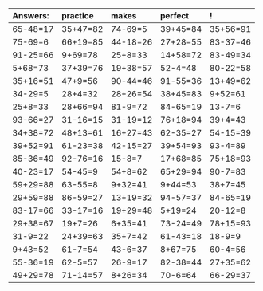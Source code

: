 | Answers: | practice | makes | perfect | ! |
| :--- | :--- | :--- | :--- | :--- |
| 65-48=17 | 35+47=82 | 74-69=5 | 39+45=84 | 35+56=91 | 
| 75-69=6 | 66+19=85 | 44-18=26 | 27+28=55 | 83-37=46 | 
| 91-25=66 | 9+69=78 | 25+8=33 | 14+58=72 | 83-49=34 | 
| 5+68=73 | 37+39=76 | 19+38=57 | 52-4=48 | 80-22=58 | 
| 35+16=51 | 47+9=56 | 90-44=46 | 91-55=36 | 13+49=62 | 
| 34-29=5 | 28+4=32 | 28+26=54 | 38+45=83 | 9+52=61 | 
| 25+8=33 | 28+66=94 | 81-9=72 | 84-65=19 | 13-7=6 | 
| 93-66=27 | 31-16=15 | 31-19=12 | 76+18=94 | 39+4=43 | 
| 34+38=72 | 48+13=61 | 16+27=43 | 62-35=27 | 54-15=39 | 
| 39+52=91 | 61-23=38 | 42-15=27 | 39+54=93 | 93-4=89 | 
| 85-36=49 | 92-76=16 | 15-8=7 | 17+68=85 | 75+18=93 | 
| 40-23=17 | 54-45=9 | 54+8=62 | 65+29=94 | 90-7=83 | 
| 59+29=88 | 63-55=8 | 9+32=41 | 9+44=53 | 38+7=45 | 
| 29+59=88 | 86-59=27 | 13+19=32 | 94-57=37 | 84-65=19 | 
| 83-17=66 | 33-17=16 | 19+29=48 | 5+19=24 | 20-12=8 | 
| 29+38=67 | 19+7=26 | 6+35=41 | 73-24=49 | 78+15=93 | 
| 31-9=22 | 24+39=63 | 35+7=42 | 61-43=18 | 18-9=9 | 
| 9+43=52 | 61-7=54 | 43-6=37 | 8+67=75 | 60-4=56 | 
| 55-36=19 | 62-5=57 | 26-9=17 | 82-38=44 | 27+35=62 | 
| 49+29=78 | 71-14=57 | 8+26=34 | 70-6=64 | 66-29=37 | 
